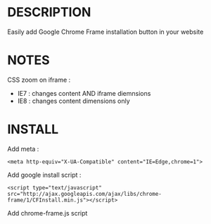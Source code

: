 DESCRIPTION
===========

Easily add Google Chrome Frame installation button in your website

NOTES
=====

CSS zoom on iframe :

* IE7 : changes content AND iframe diemnsions
* IE8 : changes content dimensions only

INSTALL
=======

Add meta :

    <meta http-equiv="X-UA-Compatible" content="IE=Edge,chrome=1">

Add google install script :

    <script type="text/javascript" src="http://ajax.googleapis.com/ajax/libs/chrome-frame/1/CFInstall.min.js"></script>

Add chrome-frame.js script